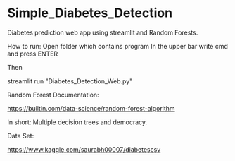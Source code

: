 # Simple_Diabetes_Detection

Diabetes prediction web app using streamlit and Random Forests.

How to run:
Open folder which contains program
In the upper bar write cmd and press ENTER

Then

streamlit run "Diabetes_Detection_Web.py"

Random Forest Documentation:

https://builtin.com/data-science/random-forest-algorithm

In short: Multiple decision trees and democracy.

Data Set:

https://www.kaggle.com/saurabh00007/diabetescsv

